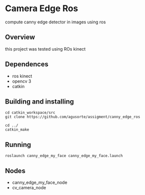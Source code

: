 # Camera Edge Ros
compute canny edge detector in images using ros

## Overview
this project was tested using ROs kinect


## Dependences
- ros kinect
- opencv 3
- catkin

## Building and installing

    cd catkin_workspace/src
    git clone https://github.com/agusorte/assigment/canny_edge_ros

    cd ../
    catkin_make

## Running

    roslaunch canny_edge_my_face canny_edge_my_face.launch


## Nodes
- canny_edge_my_face_node
- cv_camera_node


